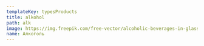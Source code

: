 ```yaml
---
templateKey: typesProducts
title: alkohol
path: alk
image: https://img.freepik.com/free-vector/alcoholic-beverages-in-glasses-and-bottles-of-different-shape-with-labels-cartoon-vector-illustration-set-beer-wine-whiskey-and-other-alcohol-drinks_74855-22114.jpg?w=1060&t=st=1698350819~exp=1698351419~hmac=4bc5f723daf8ca0c2fcda515410c4b73316e2e639e5b9bfeb1e3c48b05341644
name: Алкоголь
---
```

